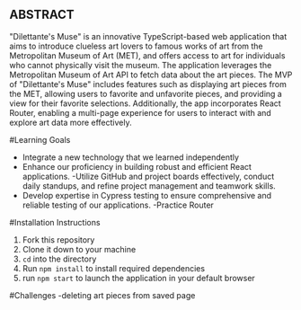 ## ABSTRACT
"Dilettante's Muse" is an innovative TypeScript-based web application that aims to introduce clueless art lovers to famous works of art from the Metropolitan Museum of Art (MET), and offers access to art for individuals who cannot physically visit the museum. The application leverages the Metropolitan Museum of Art API to fetch data about the art pieces. The MVP of "Dilettante's Muse" includes features such as displaying art pieces from the MET, allowing users to favorite and unfavorite pieces, and providing a view for their favorite selections. Additionally, the app incorporates React Router, enabling a multi-page experience for users to interact with and explore art data more effectively.

#Learning Goals
- Integrate a new technology  that we learned independently
- Enhance our proficiency in building robust and efficient React applications.
-Utilize GitHub and project boards effectively, conduct daily standups, and refine project management and teamwork skills.
- Develop expertise in Cypress testing to ensure comprehensive and reliable testing of our applications.
-Practice Router

#Installation Instructions 
1. Fork this repository
2. Clone it down to your machine
3. `cd` into the directory
4. Run `npm install` to install required dependencies
5. run `npm start` to launch the application in your default browser

#Challenges
-deleting art pieces from saved page


